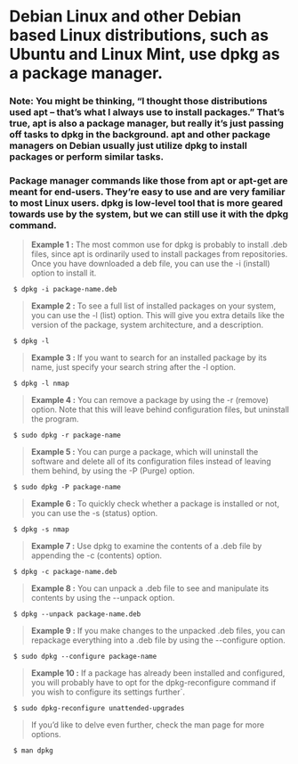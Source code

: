 # Debian Linux and other Debian based Linux distributions, such as Ubuntu and Linux Mint, use dpkg as a package manager.

### **Note:** You might be thinking, “I thought those distributions used apt – that’s what I always use to install packages.” That’s true, apt is also a package manager, but really it’s just passing off tasks to dpkg in the background. apt and other package managers on Debian usually just utilize dpkg to install packages or perform similar tasks.

### Package manager commands like those from **apt or apt-get** are meant for end-users. They’re easy to use and are very familiar to most Linux users. dpkg is low-level tool that is more geared towards use by the system, but we can still use it with the **dpkg** command.

> **Example 1 :** The most common use for dpkg is probably to install .deb files, since apt is ordinarily used to install packages from repositories. Once you have downloaded a deb file, you can use the -i (install) option to install it.

<pre><code> $ dpkg -i package-name.deb </pre></code> 

> **Example 2 :** To see a full list of installed packages on your system, you can use the -l (list) option. This will give you extra details like the version of the package, system architecture, and a description.

<pre><code> $ dpkg -l </pre></code> 

> **Example 3 :** If you want to search for an installed package by its name, just specify your search string after the -l option.

<pre><code> $ dpkg -l nmap </pre></code> 

> **Example 4 :** You can remove a package by using the -r (remove) option. Note that this will leave behind configuration files, but uninstall the program.

<pre><code> $ sudo dpkg -r package-name </pre></code> 

> **Example 5 :** You can purge a package, which will uninstall the software and delete all of its configuration files instead of leaving them behind, by using the -P (Purge) option.

<pre><code> $ sudo dpkg -P package-name </pre></code> 

> **Example 6 :** To quickly check whether a package is installed or not, you can use the -s (status) option.

<pre><code> $ dpkg -s nmap </pre></code> 

> **Example 7 :** Use dpkg to examine the contents of a .deb file by appending the -c (contents) option.
<pre><code> $ dpkg -c package-name.deb </pre></code> 

> **Example 8 :** You can unpack a .deb file to see and manipulate its contents by using the --unpack option.
<pre><code> $ dpkg --unpack package-name.deb </pre></code> 

> **Example 9 :** If you make changes to the unpacked .deb files, you can repackage everything into a .deb file by using the --configure option.
<pre><code> $ sudo dpkg --configure package-name </pre></code> 

> **Example 10 :** If a package has already been installed and configured, you will probably have to opt for the dpkg-reconfigure command if you wish to configure its settings further`.
<pre><code> $ sudo dpkg-reconfigure unattended-upgrades </pre></code> 

>  If you’d like to delve even further, check the man page for more options.
<pre><code> $ man dpkg </pre></code> 

